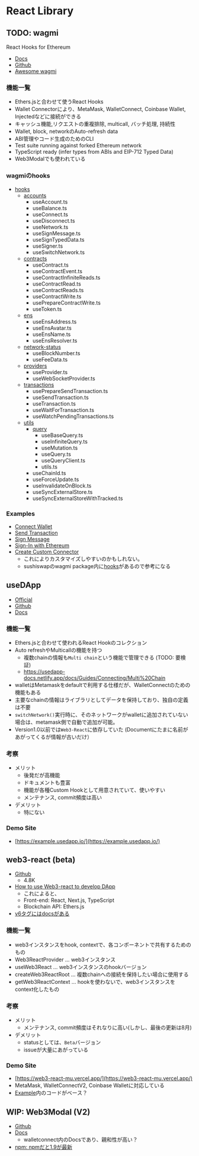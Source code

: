 # React Library

## TODO: wagmi
React Hooks for Ethereum

- [Docs](https://wagmi.sh/)
- [Github](https://github.com/wagmi-dev/wagmi)
- [Awesome wagmi](https://github.com/wagmi-dev/awesome-wagmi)

### 機能一覧
- Ethers.jsと合わせて使うReact Hooks
- Wallet Connectorにより、MetaMask, WalletConnect, Coinbase Wallet, Injectedなどに接続ができる
- キャッシュ機能,リクエストの重複排除, multicall, バッチ処理, 持続性
- Wallet, block, networkのAuto-refresh data
- ABI管理やコード生成のためのCLI
- Test suite running against forked Ethereum network
- TypeScript ready (infer types from ABIs and EIP-712 Typed Data)
- Web3Modalでも使われている

### wagmiのhooks
- [hooks](https://github.com/wagmi-dev/wagmi/tree/main/packages/react/src/hooks)
  - [accounts](https://github.com/wagmi-dev/wagmi/tree/main/packages/react/src/hooks/accounts)
    - useAccount.ts
    - useBalance.ts
    - useConnect.ts
    - useDisconnect.ts
    - useNetwork.ts
    - useSignMessage.ts
    - useSignTypedData.ts
    - useSigner.ts
    - useSwitchNetwork.ts
  - [contracts](https://github.com/wagmi-dev/wagmi/tree/main/packages/react/src/hooks/contracts)
    - useContract.ts
    - useContractEvent.ts
    - useContractInfiniteReads.ts
    - useContractRead.ts
    - useContractReads.ts
    - useContractWrite.ts
    - usePrepareContractWrite.ts
    - useToken.ts
  - [ens](https://github.com/wagmi-dev/wagmi/tree/main/packages/react/src/hooks/ens)
    - useEnsAddress.ts
    - useEnsAvatar.ts
    - useEnsName.ts
    - useEnsResolver.ts
  - [network-status](https://github.com/wagmi-dev/wagmi/tree/main/packages/react/src/hooks/network-status)
    - useBlockNumber.ts
    - useFeeData.ts
  - [providers](https://github.com/wagmi-dev/wagmi/tree/main/packages/react/src/hooks/providers)
    - useProvider.ts
    - useWebSocketProvider.ts
  - [transactions](https://github.com/wagmi-dev/wagmi/tree/main/packages/react/src/hooks/transactions)
    - usePrepareSendTransaction.ts
    - useSendTransaction.ts
    - useTransaction.ts
    - useWaitForTransaction.ts
    - useWatchPendingTransactions.ts
  - [utils](https://github.com/wagmi-dev/wagmi/tree/main/packages/react/src/hooks/utils)
    - [query](https://github.com/wagmi-dev/wagmi/tree/main/packages/react/src/hooks/utils/query)
      - useBaseQuery.ts
      - useInfiniteQuery.ts
      - useMutation.ts
      - useQuery.ts
      - useQueryClient.ts
      - utils.ts
    - useChainId.ts
    - useForceUpdate.ts
    - useInvalidateOnBlock.ts
    - useSyncExternalStore.ts
    - useSyncExternalStoreWithTracked.ts

### Examples
- [Connect Wallet](https://wagmi.sh/examples/connect-wallet)
- [Send Transaction](https://wagmi.sh/examples/send-transaction)
- [Sign Message](https://wagmi.sh/examples/sign-message)
- [Sign-In with Ethereum](https://wagmi.sh/examples/sign-in-with-ethereum)
- [Create Custom Connector](https://wagmi.sh/examples/custom-connector)
  - これによりカスタマイズしやすいのかもしれない。
  - sushiswapのwagmi package内に[hooks](https://github.com/sushiswap/sushiswap/tree/master/packages/wagmi/hooks)があるので参考になる

## useDApp
- [Official](https://usedapp.io/)
- [Github](https://github.com/TrueFiEng/useDApp)
- [Docs](https://usedapp-docs.netlify.app/docs/)

### 機能一覧
- Ethers.jsと合わせて使われるReact Hookのコレクション
- Auto refreshやMulticallの機能を持つ
  - 複数chainの情報も`Multi chain`という機能で管理できる (TODO: 要検証)
  - https://usedapp-docs.netlify.app/docs/Guides/Connecting/Multi%20Chain
- walletはMetamaskをdefaultで利用する仕様だが、WalletConnectのための機能もある
- 主要なchainの情報はライブラリとしてデータを保持しており、独自の定義は不要
- `switchNetwork()`実行時に、そのネットワークがwalletに追加されていない場合は、metamask側で自動で追加が可能。
- Version1.0以前では`Web3-React`に依存していた (Documentにたまに名前があがってくるが情報が古いだけ）

### 考察
- メリット
  - 後発だが高機能
  - ドキュメントも豊富
  - 機能が各種Custom Hookとして用意されていて、使いやすい
  - メンテナンス, commit頻度は高い
- デメリット
  - 特にない

### Demo Site
- [https://example.usedapp.io/](https://example.usedapp.io/)


## web3-react (beta)
- [Github](https://github.com/Uniswap/web3-react)
  - 4.8K
- [How to use Web3-react to develop DApp](https://dev.to/yakult/how-to-use-web3-react-to-develop-dapp-1cgn)
  - これによると、
  - Front-end: React, Next.js, TypeScript
  - Blockchain API: Ethers.js
- [v6タグにはdocsがある](https://github.com/Uniswap/web3-react/tree/v6/docs)

### 機能一覧
- web3インスタンスをhook, contextで、各コンポーネントで共有するためのもの
- Web3ReactProvider … web3インスタンス
- useWeb3React … web3インスタンスのhookバージョン
- createWeb3ReactRoot … 複数chainへの接続を保持したい場合に使用する
- getWeb3ReactContext … hookを使わないで、web3インスタンスをcontext化したもの

### 考察
- メリット
  - メンテナンス, commit頻度はそれなりに高い(しかし、最後の更新は8月)
- デメリット
  - statusとしては、`Beta`バージョン
  - issueが大量にあがっている

### Demo Site
- [https://web3-react-mu.vercel.app/](https://web3-react-mu.vercel.app/)
- MetaMask, WalletConnectV2, Coinbase Walletに対応している
- [Example](https://github.com/Uniswap/web3-react/tree/main/example)内のコードがベース？


## WIP: Web3Modal (V2) 
- [Github](https://github.com/WalletConnect/web3modal)
- [Docs](https://docs.walletconnect.com/2.0/web3modal/react/installation)
  - walletconnect内のDocsであり、親和性が高い？
- [npm: npmだと1.9が最新](https://www.npmjs.com/package/web3modal)

